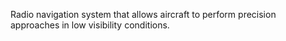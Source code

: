 Radio navigation system that allows aircraft to perform precision approaches in low visibility conditions.